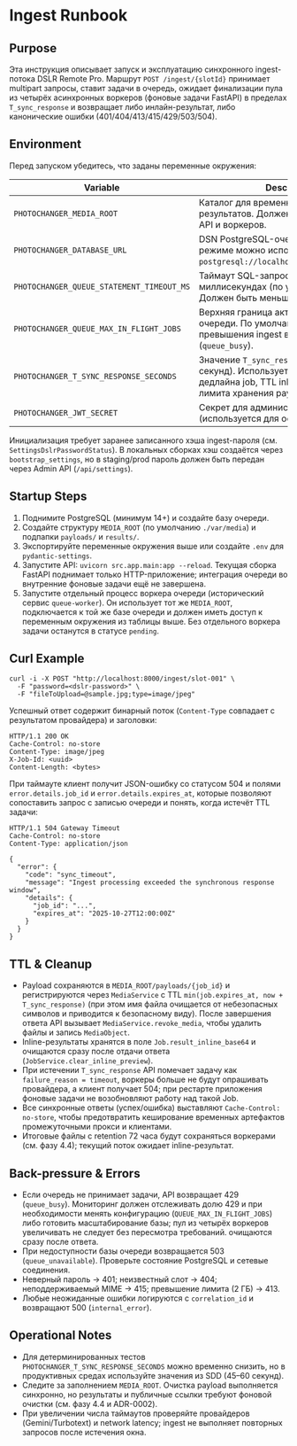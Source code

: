 # Ingest Runbook

## Purpose
Эта инструкция описывает запуск и эксплуатацию синхронного ingest-потока DSLR Remote Pro.
Маршрут `POST /ingest/{slotId}` принимает multipart запросы, ставит задачи в очередь,
ожидает финализации пула из четырёх асинхронных воркеров (фоновые задачи FastAPI) в пределах `T_sync_response` и возвращает либо инлайн-результат,
либо канонические ошибки (401/404/413/415/429/503/504).

## Environment
Перед запуском убедитесь, что заданы переменные окружения:

| Variable | Description |
| --- | --- |
| `PHOTOCHANGER_MEDIA_ROOT` | Каталог для временных payload и результатов. Должен быть доступен для API и воркеров. |
| `PHOTOCHANGER_DATABASE_URL` | DSN PostgreSQL-очереди. В локальном режиме можно использовать `postgresql://localhost:5432/photochanger`. |
| `PHOTOCHANGER_QUEUE_STATEMENT_TIMEOUT_MS` | Таймаут SQL-запросов очереди в миллисекундах (по умолчанию 5000). Должен быть меньше `T_sync_response`. |
| `PHOTOCHANGER_QUEUE_MAX_IN_FLIGHT_JOBS` | Верхняя граница активных задач очереди. По умолчанию 12, после превышения ingest возвращает 429 (`queue_busy`). |
| `PHOTOCHANGER_T_SYNC_RESPONSE_SECONDS` | Значение `T_sync_response` (45–60 секунд). Используется для расчёта дедлайна job, TTL inline-результатов и лимита хранения payload. |
| `PHOTOCHANGER_JWT_SECRET` | Секрет для административных JWT (используется для остальных API). |

Инициализация требует заранее записанного хэша ingest-пароля (см. `SettingsDslrPasswordStatus`). В
локальных сборках хэш создаётся через `bootstrap_settings`, но в staging/prod пароль должен быть
передан через Admin API (`/api/settings`).

## Startup Steps
1. Поднимите PostgreSQL (минимум 14+) и создайте базу очереди.
2. Создайте структуру `MEDIA_ROOT` (по умолчанию `./var/media`) и подпапки `payloads/` и `results/`.
3. Экспортируйте переменные окружения выше или создайте `.env` для `pydantic-settings`.
4. Запустите API: `uvicorn src.app.main:app --reload`. Текущая сборка FastAPI поднимает только HTTP-приложение; интеграция очереди во внутренние фоновые задачи ещё не завершена.
5. Запустите отдельный процесс воркера очереди (исторический сервис `queue-worker`). Он использует тот же `MEDIA_ROOT`, подключается к той же базе очереди и должен иметь доступ к переменным окружения из таблицы выше. Без отдельного воркера задачи останутся в статусе `pending`.

## Curl Example
```
curl -i -X POST "http://localhost:8000/ingest/slot-001" \
  -F "password=<dslr-password>" \
  -F "fileToUpload=@sample.jpg;type=image/jpeg"
```
Успешный ответ содержит бинарный поток (`Content-Type` совпадает с результатом провайдера) и
заголовки:

```
HTTP/1.1 200 OK
Cache-Control: no-store
Content-Type: image/jpeg
X-Job-Id: <uuid>
Content-Length: <bytes>
```

При таймауте клиент получит JSON-ошибку со статусом 504 и полями `error.details.job_id` и
`error.details.expires_at`, которые позволяют сопоставить запрос с записью очереди и понять,
когда истечёт TTL задачи:

```
HTTP/1.1 504 Gateway Timeout
Cache-Control: no-store
Content-Type: application/json

{
  "error": {
    "code": "sync_timeout",
    "message": "Ingest processing exceeded the synchronous response window",
    "details": {
      "job_id": "...",
      "expires_at": "2025-10-27T12:00:00Z"
    }
  }
}
```

## TTL & Cleanup
- Payload сохраняются в `MEDIA_ROOT/payloads/{job_id}` и регистрируются через `MediaService` с TTL
  `min(job.expires_at, now + T_sync_response)` (при этом имя файла очищается от небезопасных символов
  и приводится к безопасному виду). После завершения ответа API вызывает
  `MediaService.revoke_media`, чтобы удалить файлы и запись `MediaObject`.
- Inline-результаты хранятся в поле `Job.result_inline_base64` и очищаются сразу после отдачи
  ответа (`JobService.clear_inline_preview`).
- При истечении `T_sync_response` API помечает задачу как `failure_reason = timeout`, воркеры больше
  не будут опрашивать провайдера, а клиент получает 504; при рестарте приложения фоновые задачи не возобновляют работу над такой Job.
- Все синхронные ответы (успех/ошибка) выставляют `Cache-Control: no-store`, чтобы предотвратить
  кеширование временных артефактов промежуточными прокси и клиентами.
- Итоговые файлы с retention 72 часа будут сохраняться воркерами (см. фазу 4.4); текущий поток
  ожидает inline-результат.

## Back-pressure & Errors
- Если очередь не принимает задачи, API возвращает 429 (`queue_busy`). Мониторинг должен
  отслеживать долю 429 и при необходимости менять конфигурацию (`QUEUE_MAX_IN_FLIGHT_JOBS`) либо готовить масштабирование базы; пул из четырёх воркеров увеличивать не следует без пересмотра требований.
  очищаются сразу после ответа.
- При недоступности базы очереди возвращается 503 (`queue_unavailable`). Проверьте состояние
  PostgreSQL и сетевые соединения.
- Неверный пароль → 401; неизвестный слот → 404; неподдерживаемый MIME → 415;
  превышение лимита (2 ГБ) → 413.
- Любые неожиданные ошибки логируются с `correlation_id` и возвращают 500 (`internal_error`).

## Operational Notes
- Для детерминированных тестов `PHOTOCHANGER_T_SYNC_RESPONSE_SECONDS` можно временно снизить,
  но в продуктивных средах используйте значения из SDD (45–60 секунд).
- Следите за заполнением `MEDIA_ROOT`. Очистка payload выполняется синхронно, но результаты и
  публичные ссылки требуют фоновой очистки (см. фазу 4.4 и ADR-0002).
- При увеличении числа таймаутов проверяйте провайдеров (Gemini/Turbotext) и network latency;
  ingest не выполняет повторных запросов после истечения окна.
